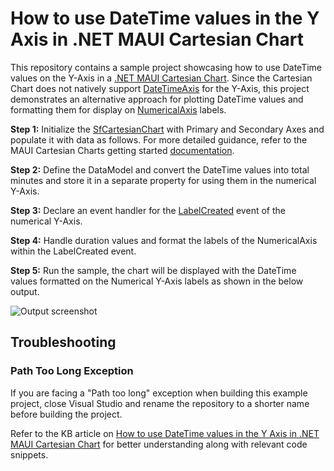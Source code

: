 # How to use DateTime values in the Y Axis in .NET MAUI Cartesian Chart

This repository contains a sample project showcasing how to use DateTime values on the Y-Axis in a [.NET MAUI Cartesian Chart](https://www.syncfusion.com/maui-controls/maui-cartesian-charts). 
Since the Cartesian Chart does not natively support [DateTimeAxis](https://help.syncfusion.com/cr/maui-toolkit/Syncfusion.Maui.Toolkit.Charts.DateTimeAxis.html) for the Y-Axis, this project demonstrates an alternative approach for plotting DateTime values and formatting them for display on [NumericalAxis](https://help.syncfusion.com/cr/maui-toolkit/Syncfusion.Maui.Toolkit.Charts.NumericalAxis.html) labels.

**Step 1:** Initialize the [SfCartesianChart](https://help.syncfusion.com/cr/maui-toolkit/Syncfusion.Maui.Toolkit.Charts.SfCartesianChart.html) with Primary and Secondary Axes and populate it with data as follows. For more detailed guidance, refer to the MAUI Cartesian Charts getting started [documentation](https://help.syncfusion.com/maui-toolkit/cartesian-charts/getting-started).

**Step 2:** Define the DataModel and convert the DateTime values into total minutes and store it in a separate property for using them in the numerical Y-Axis.

**Step 3:** Declare an event handler for the [LabelCreated](https://help.syncfusion.com/cr/maui-toolkit/Syncfusion.Maui.Toolkit.Charts.ChartAxis.html) event of the numerical Y-Axis.

**Step 4:** Handle duration values and format the labels of the NumericalAxis within the LabelCreated event.

**Step 5:** Run the sample, the chart will be displayed with the DateTime values formatted on the Numerical Y-Axis labels as shown in the below output.

![Output screenshot](https://github.com/user-attachments/assets/0ef206f2-0735-4f22-9fbd-aa7b90aa0baa)

## Troubleshooting

### Path Too Long Exception

If you are facing a "Path too long" exception when building this example project, close Visual Studio and rename the repository to a shorter name before building the project.

Refer to the KB article on [How to use DateTime values in the Y Axis in .NET MAUI Cartesian Chart](https://support.syncfusion.com/kb/article/19837/how-to-use-datetime-values-in-the-y-axis-in-net-maui-cartesian-chart) for better understanding along with relevant code snippets.
